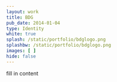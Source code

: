 ```yaml
---
layout: work
title: BDG
pub_date: 2014-01-04
type: Identity
white: true
splash: /static/portfolio/bdglogo.png
splashbw: /static/portfolio/bdglogo.png
images: [ ]
hide: false
---
```

fill in content





